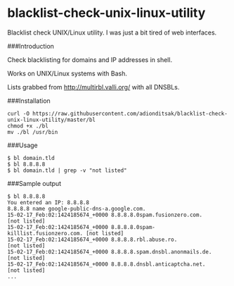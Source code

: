 # blacklist-check-unix-linux-utility
Blacklist check UNIX/Linux utility. I was just a bit tired of web interfaces.

###Introduction

Check blacklisting for domains and IP addresses in shell.

Works on UNIX/Linux systems with Bash.

Lists grabbed from http://multirbl.valli.org/ with all DNSBLs.

###Installation

    curl -O https://raw.githubusercontent.com/adionditsak/blacklist-check-unix-linux-utility/master/bl
    chmod +x ./bl
    mv ./bl /usr/bin

###Usage

    $ bl domain.tld
    $ bl 8.8.8.8
    $ bl domain.tld | grep -v "not listed"

###Sample output

    $ bl 8.8.8.8
    You entered an IP: 8.8.8.8
    8.8.8.8 name google-public-dns-a.google.com.
    15-02-17_Feb:02:1424185674_+0000 8.8.8.8.0spam.fusionzero.com.          [not listed]
    15-02-17_Feb:02:1424185674_+0000 8.8.8.8.0spam-killlist.fusionzero.com. [not listed]
    15-02-17_Feb:02:1424185674_+0000 8.8.8.8.rbl.abuse.ro.                  [not listed]
    15-02-17_Feb:02:1424185674_+0000 8.8.8.8.spam.dnsbl.anonmails.de.       [not listed]
    15-02-17_Feb:02:1424185674_+0000 8.8.8.8.dnsbl.anticaptcha.net.         [not listed]
    ...
